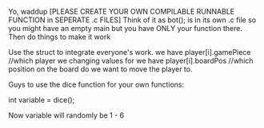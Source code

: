 Yo, waddup
[PLEASE CREATE YOUR OWN COMPILABLE RUNNABLE FUNCTION in SEPERATE .c FILES]
Think of it as bot(); is in its own .c file so you might have an empty main but you have ONLY your function there.
Then do things to make it work

Use the struct to integrate everyone's work.
we have player[i].gamePiece //which player we changing values for
we have player[i].boardPos //which position on the board do we want to move the player to.

Guys to use the dice function for your own functions:

int variable = dice();

Now variable will randomly be 1 - 6